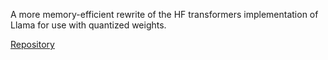 A more memory-efficient rewrite of the HF transformers implementation of Llama for use with quantized weights.

[Repository](https://github.com/turboderp/exllama)
